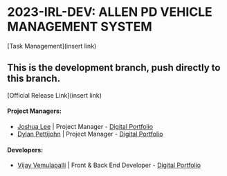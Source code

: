 # 2023-IRL-DEV: ALLEN PD VEHICLE MANAGEMENT SYSTEM
[Task Management](insert link)

## This is the development branch, push directly to this branch.

[Official Release Link](insert link)

#### Project Managers:
* [Joshua Lee](https://github.com/joshuawlee) | Project Manager - [Digital Portfolio](https://codermerlin.com/users/joshua-lee/Digital%20Portfolio/index.html)
* [Dylan Pettijohn](https://github.com/nalyd1369) | Project Manager - [Digital Portfolio](https://codermerlin.com/users/dylan-pettijohn/Digital%20Portfolio/index.html)
#### Developers:
* [Vijay Vemulapalli](https://github.com/VJCS185) | Front & Back End Developer - [Digital Portfolio](https://www.codermerlin.academy/users/vijay-vemulapalli/Digital%20Portfolio/index.html)
